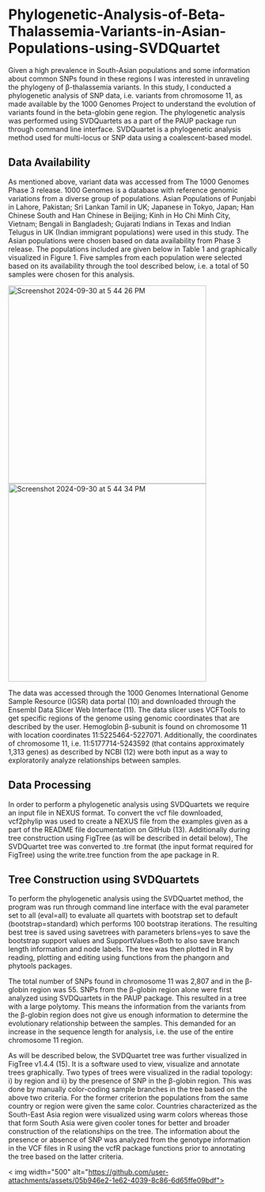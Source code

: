 # Phylogenetic-Analysis-of-Beta-Thalassemia-Variants-in-Asian-Populations-using-SVDQuartet

Given a high prevalence in South-Asian populations and some information about common SNPs found in these regions I was interested in unraveling the phylogeny of β-thalassemia variants. In this study, I conducted a phylogenetic analysis of SNP data, i.e. variants from chromosome 11, as made available by the 1000 Genomes Project to understand the evolution of  variants found in the beta-globin gene region. The phylogenetic analysis was performed using SVDQuartets as a part of the PAUP package run through command line interface. SVDQuartet is a phylogenetic analysis method used for multi-locus or SNP data using a coalescent-based model.

## Data Availability
As mentioned above, variant data was accessed from The 1000 Genomes Phase 3 release. 1000 Genomes is a database with reference genomic variations from a diverse group of populations. Asian Populations of Punjabi in Lahore, Pakistan; Sri Lankan Tamil in UK; Japanese in Tokyo, Japan; Han Chinese South and Han Chinese in Beijing; Kinh in Ho Chi Minh City, Vietnam; Bengali in Bangladesh; Gujarati Indians in Texas and Indian Telugus in UK (Indian immigrant populations) were used in this study. The Asian populations were chosen based on data availability from Phase 3 release. The populations included are given below in Table 1 and graphically visualized in Figure 1.  Five samples from each population were selected based on its availability through the tool described below, i.e. a total of 50 samples were chosen for this analysis.

<img width="400" alt="Screenshot 2024-09-30 at 5 44 26 PM" src="https://github.com/user-attachments/assets/436f2d05-e241-4742-88e4-a4b727bfab74">

<img width="400" alt="Screenshot 2024-09-30 at 5 44 34 PM" src="https://github.com/user-attachments/assets/07a75b5f-4d36-4674-ad6f-a7477b2d20de">

The data was accessed through the 1000 Genomes International Genome Sample Resource (IGSR) data portal (10) and downloaded through the Ensembl Data Slicer Web Interface (11). The data slicer uses VCFTools to get specific regions of the genome using genomic coordinates that are described by the user. Hemoglobin β-subunit is found on chromosome 11 with location coordinates 11:5225464-5227071. Additionally, the coordinates of chromosome 11, i.e. 11:5177714-5243592 (that contains approximately 1,313 genes) as described by NCBI (12) were both input as a way to exploratorily analyze relationships between samples.

## Data Processing
In order to perform a phylogenetic analysis using SVDQuartets we require an input file in NEXUS format. To convert the vcf file downloaded, vcf2phylip was used to create a NEXUS file from the examples given as a part of the README file documentation on GitHub (13). Additionally during tree construction using FigTree (as will be described in detail below), The SVDQuartet tree was converted to .tre format (the input format required for FigTree) using the write.tree function from the ape package in R.

## Tree Construction using SVDQuartets
To perform the phylogenetic analysis using the SVDQuartet method, the program was run through command line interface with the eval parameter set to all (eval=all) to evaluate all quartets with bootstrap set to default (bootstrap=standard) which performs 100 bootstrap iterations. The resulting best tree is saved using savetrees with parameters brlens=yes to save the bootstrap support values and SupportValues=Both to also save branch length information and node labels. The tree was then plotted in R by reading, plotting and editing using functions from the phangorn and phytools packages. 
	
The total number of SNPs found in chromosome 11 was 2,807 and in the β-globin region was 55. SNPs from the β-globin region alone were first analyzed using SVDQuartets in the PAUP package. This resulted in a tree with a large polytomy. This means the information from the variants from the β-globin region does not give us enough information to determine the evolutionary relationship between the samples. This demanded for an increase in the sequence length for analysis, i.e. the use of the entire chromosome 11 region. 

As will be described below, the SVDQuartet tree was further visualized in FigTree v1.4.4 (15). It is a software used to view, visualize and annotate trees graphically. Two types of trees were visualized in the radial topology: i) by region and ii) by the presence of SNP in the β-globin region. This was done by manually color-coding sample branches in the tree based on the above two criteria. For the former criterion the populations from the same country or region were given the same color. Countries characterized as the South-East Asia region were visualized using warm colors whereas those that form South Asia were given cooler tones for better and broader construction of the relationships on the tree. The information about the presence or absence of SNP was analyzed from the genotype information in the VCF files in R using the vcfR package functions prior to annotating the tree based on the latter criteria.

< img width="500" alt="https://github.com/user-attachments/assets/05b946e2-1e62-4039-8c86-6d65ffe09bdf">


